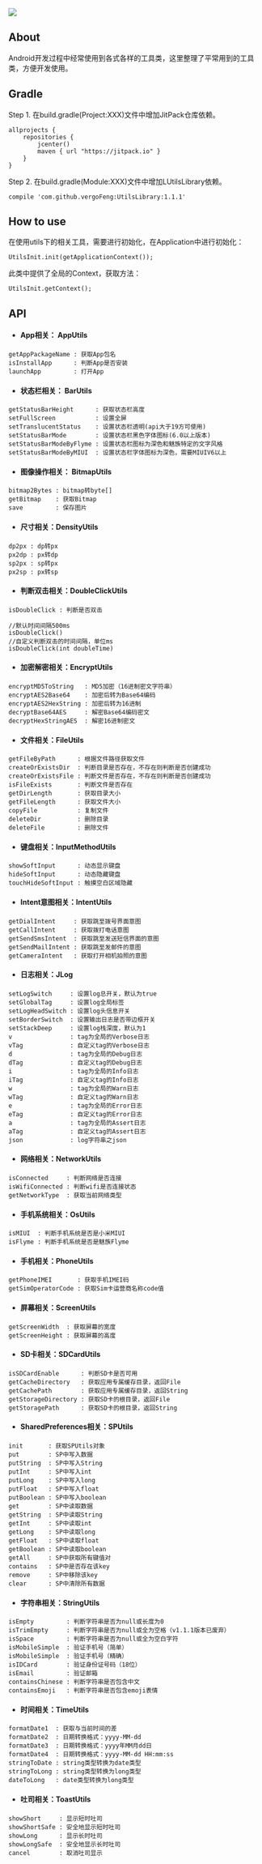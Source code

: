 ![](http://i.imgur.com/IzybjYi.png)
## About
Android开发过程中经常使用到各式各样的工具类，这里整理了平常用到的工具类，方便开发使用。

## Gradle
Step 1. 在build.gradle(Project:XXX)文件中增加JitPack仓库依赖。

    allprojects {
        repositories {
            jcenter()
            maven { url "https://jitpack.io" }
        }
    }
Step 2. 在build.gradle(Module:XXX)文件中增加LUtilsLibrary依赖。

    compile 'com.github.vergoFeng:UtilsLibrary:1.1.1'

## How to use
在使用utils下的相关工具，需要进行初始化，在Application中进行初始化：

`UtilsInit.init(getApplicationContext());`

此类中提供了全局的Context，获取方法：

`UtilsInit.getContext();`

## API

* #### App相关： AppUtils

```
getAppPackageName : 获取App包名
isInstallApp      : 判断App是否安装
launchApp         : 打开App
```

* #### 状态栏相关： BarUtils

```
getStatusBarHeight      : 获取状态栏高度
setFullScreen           : 设置全屏
setTranslucentStatus    : 设置状态栏透明(api大于19方可使用)
setStatusBarMode        : 设置状态栏黑色字体图标(6.0以上版本)
setStatusBarModeByFlyme : 设置状态栏图标为深色和魅族特定的文字风格
setStatusBarModeByMIUI  : 设置状态栏字体图标为深色，需要MIUIV6以上
```

* #### 图像操作相关： BitmapUtils

```
bitmap2Bytes : bitmap转byte[]
getBitmap    : 获取Bitmap
save         : 保存图片
```

* #### 尺寸相关：DensityUtils

```
dp2px : dp转px
px2dp : px转dp
sp2px : sp转px
px2sp : px转sp
```

* #### 判断双击相关：DoubleClickUtils

```
isDoubleClick : 判断是否双击

//默认时间间隔500ms
isDoubleClick()
//自定义判断双击的时间间隔，单位ms
isDoubleClick(int doubleTime)
```

* #### 加密解密相关：EncryptUtils

```
encryptMD5ToString   : MD5加密（16进制密文字符串）
encryptAES2Base64    : 加密后转为Base64编码
encryptAES2HexString : 加密后转为16进制
decryptBase64AES     : 解密Base64编码密文
decryptHexStringAES  : 解密16进制密文
```

* #### 文件相关：FileUtils

```
getFileByPath      : 根据文件路径获取文件
createOrExistsDir  : 判断目录是否存在，不存在则判断是否创建成功
createOrExistsFile : 判断文件是否存在，不存在则判断是否创建成功
isFileExists       : 判断文件是否存在
getDirLength       : 获取目录大小
getFileLength      : 获取文件大小
copyFile           : 复制文件
deleteDir          : 删除目录
deleteFile         : 删除文件
```

* #### 键盘相关：InputMethodUtils

```
showSoftInput      : 动态显示键盘
hideSoftInput      : 动态隐藏键盘
touchHideSoftInput : 触摸空白区域隐藏
```

* #### Intent意图相关：IntentUtils

```
getDialIntent     : 获取跳至拨号界面意图
getCallIntent     : 获取拨打电话意图
getSendSmsIntent  : 获取跳至发送短信界面的意图
getSendMailIntent : 获取跳至发邮件的意图
getCameraIntent   : 获取打开相机拍照的意图
```

* #### 日志相关：JLog

```
setLogSwitch     : 设置log总开关，默认为true
setGlobalTag     : 设置log全局标签
setLogHeadSwitch : 设置log头信息开关
setBorderSwitch  : 设置输出日志是否带边框开关
setStackDeep     : 设置log栈深度，默认为1
v                : tag为全局的Verbose日志
vTag             : 自定义tag的Verbose日志
d                : tag为全局的Debug日志
dTag             : 自定义tag的Debug日志
i                : tag为全局的Info日志
iTag             : 自定义tag的Info日志
w                : tag为全局的Warn日志
wTag             : 自定义tag的Warn日志
e                : tag为全局的Error日志
eTag             : 自定义tag的Error日志
a                : tag为全局的Assert日志
aTag             : 自定义tag的Assert日志
json             : log字符串之json
```

* #### 网络相关：NetworkUtils

```
isConnected     : 判断网络是否连接
isWifiConnected : 判断wifi是否连接状态
getNetworkType  : 获取当前网络类型
```

* #### 手机系统相关：OsUtils

```
isMIUI  : 判断手机系统是否是小米MIUI
isFlyme : 判断手机系统是否是魅族Flyme
```

* #### 手机相关：PhoneUtils

```
getPhoneIMEI       : 获取手机IMEI码
getSimOperatorCode : 获取Sim卡运营商名称code值
```

* #### 屏幕相关：ScreenUtils

```
getScreenWidth  : 获取屏幕的宽度
getScreenHeight : 获取屏幕的高度
```

* #### SD卡相关：SDCardUtils

```
isSDCardEnable      : 判断SD卡是否可用
getCacheDirectory   : 获取应用专属缓存目录，返回File
getCachePath        : 获取应用专属缓存目录，返回String
getStorageDirectory : 获取SD卡的根目录，返回File
getStoragePath      : 获取SD卡的根目录，返回String
```

* #### SharedPreferences相关：SPUtils

```
init       : 获取SPUtils对象
put        : SP中写入数据
putString  : SP中写入String
putInt     : SP中写入int
putLong    : SP中写入long
putFloat   : SP中写入float
putBoolean : SP中写入boolean
get        : SP中读取数据
getString  : SP中读取String
getInt     : SP中读取int
getLong    : SP中读取long
getFloat   : SP中读取float
getBoolean : SP中读取boolean
getAll     : SP中获取所有键值对
contains   : SP中是否存在该key
remove     : SP中移除该key
clear      : SP中清除所有数据
```

* #### 字符串相关：StringUtils

```
isEmpty         : 判断字符串是否为null或长度为0
isTrimEmpty     : 判断字符串是否为null或全为空格（v1.1.1版本已废弃）
isSpace         : 判断字符串是否为null或全为空白字符
isMobileSimple  : 验证手机号（简单）
isMobileSimple  : 验证手机号（精确）
isIDCard        : 验证身份证号码（18位）
isEmail         : 验证邮箱
containsChinese : 判断字符串是否包含中文
containsEmoji   : 判断字符串是否包含emoji表情
```

* #### 时间相关：TimeUtils

```
formatDate1  : 获取与当前时间的差
formatDate2  : 日期转换格式：yyyy-MM-dd
formatDate3  : 日期转换格式：yyyy年MM月dd日
formatDate4  : 日期转换格式：yyyy-MM-dd HH:mm:ss
stringToDate : string类型转换为date类型
stringToLong : string类型转换为long类型
dateToLong   : date类型转换为long类型
```

* #### 吐司相关：ToastUtils

```
showShort     : 显示短时吐司
showShortSafe : 安全地显示短时吐司
showLong      : 显示长时吐司
showLongSafe  : 安全地显示长时吐司
cancel        : 取消吐司显示
```